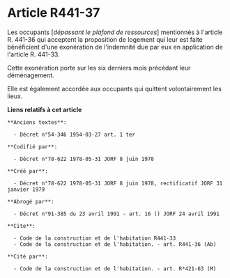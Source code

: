 # Article R441-37

Les occupants [*dépassant le plafond de ressources*] mentionnés à l'article R. 441-36 qui acceptent la proposition de
logement qui leur est faite bénéficient d'une exonération de l'indemnité due par eux en application de l'article R. 441-33.

Cette exonération porte sur les six derniers mois précédant leur déménagement.

Elle est également accordée aux occupants qui quittent volontairement les lieux.

**Liens relatifs à cet article**

	**Anciens textes**:

	  - Décret n°54-346 1954-03-27 art. 1 ter

	**Codifié par**:

	  - Décret n°78-622 1978-05-31 JORF 8 juin 1978

	**Créé par**:

	  - Décret n°78-622 1978-05-31 JORF 8 juin 1978, rectificatif JORF 31 janvier 1979

	**Abrogé par**:

	  - Décret n°91-385 du 23 avril 1991 - art. 16 () JORF 24 avril 1991

	**Cite**:

	  - Code de la construction et de l'habitation R441-33
	  - Code de la construction et de l'habitation. - art. R441-36 (Ab)

	**Cité par**:

	  - Code de la construction et de l'habitation. - art. R*421-63 (M)
